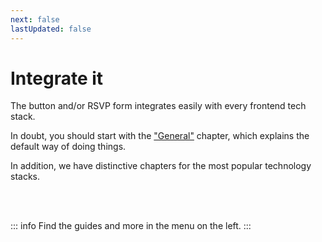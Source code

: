 ```yaml
---
next: false
lastUpdated: false
---
```


# Integrate it

The button and/or RSVP form integrates easily with every frontend tech stack.

In doubt, you should start with the ["General"](./integration/general) chapter, which explains the default way of doing things.

In addition, we have distinctive chapters for the most popular technology stacks.

<br /><br />

::: info
Find the guides and more in the menu on the left.
:::
